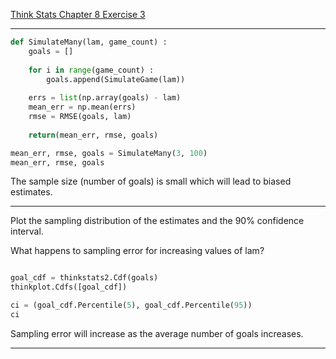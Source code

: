 [Think Stats Chapter 8 Exercise 3](http://greenteapress.com/thinkstats2/html/thinkstats2009.html#toc77)

---
```Python
def SimulateMany(lam, game_count) :
    goals = []
    
    for i in range(game_count) :
        goals.append(SimulateGame(lam))
    
    errs = list(np.array(goals) - lam)
    mean_err = np.mean(errs)
    rmse = RMSE(goals, lam)
    
    return(mean_err, rmse, goals)

mean_err, rmse, goals = SimulateMany(3, 100)
mean_err, rmse, goals
```
The sample size (number of goals) is small which will lead to biased estimates.

---

Plot the sampling distribution of the estimates and the 90% confidence interval.

What happens to sampling error for increasing values of lam?

```Python

goal_cdf = thinkstats2.Cdf(goals)
thinkplot.Cdfs([goal_cdf])

ci = (goal_cdf.Percentile(5), goal_cdf.Percentile(95))
ci
```

Sampling error will increase as the average number of goals increases.

---
